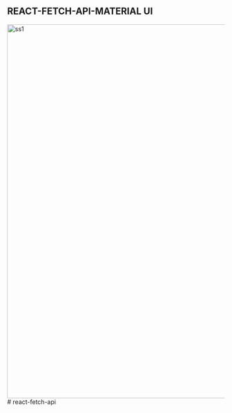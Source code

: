 
## REACT-FETCH-API-MATERIAL UI

<img width="866" alt="ss1" src="https://github.com/wedangRyan/react-fetch-api/assets/44431152/fe9e35f4-b317-497d-bf41-8d55d8f0af9b">
# react-fetch-api
